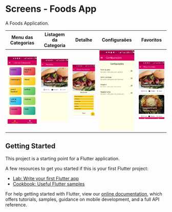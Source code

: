 # Screens - Foods App

A Foods Application.

| Menu das Categorias  | Listagem da Categoria | Detalhe | Configuraões | Favoritos |
|---|---|---|---|---|
| ![](https://github.com/rcoproc/flutter_screens/blob/master/images/screen1.png) | ![](https://github.com/rcoproc/flutter_screens/blob/master/images/screen2.png) | ![](https://github.com/rcoproc/flutter_screens/blob/master/images/screen3.png) | ![](https://github.com/rcoproc/flutter_screens/blob/master/images/Screen4.png) | ![](https://github.com/rcoproc/flutter_screens/blob/master/images/screen5.png) |

## Getting Started

This project is a starting point for a Flutter application.

A few resources to get you started if this is your first Flutter project:

- [Lab: Write your first Flutter app](https://flutter.dev/docs/get-started/codelab)
- [Cookbook: Useful Flutter samples](https://flutter.dev/docs/cookbook)

For help getting started with Flutter, view our 
[online documentation](https://flutter.dev/docs), which offers tutorials, 
samples, guidance on mobile development, and a full API reference.

